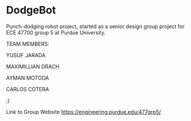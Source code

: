# DodgeBot
Punch-dodging robot project, started as a senior design group project for ECE 47700 group 5 at Purdue University.

TEAM MEMBERS:

YUSUF JARADA

MAXIMILLIAN DRACH

AYMAN MOTODA

CARLOS COTERA


;)

Link to Group Website
https://engineering.purdue.edu/477grp5/